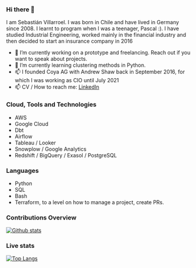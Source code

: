### Hi there 👋
I am Sebastián Villarroel. I was born in Chile and have lived in Germany since 2008.
I learnt to program when I was a teenager, Pascal :). I have studied Industrial Engineering, worked mainly in the financial industry and then decided to start an insurance company in 2016

- 🔭 I’m currently working on a prototype and freelancing. Reach out if you want to speak about projects.
- 🌱 I’m currently learning clustering methods in Python.
- 📫 I founded Coya AG with Andrew Shaw back in September 2016, for which I was working as CIO until July 2021
- 📫 CV / How to reach me: [LinkedIn](https://www.linkedin.com/in/sebastianvillarroel)

### Cloud, Tools and Technologies

- AWS
- Google Cloud
- Dbt
- Airflow
- Tableau / Looker
- Snowplow / Google Analytics
- Redshift / BigQuery / Exasol / PostgreSQL

### Languages

- Python
- SQL
- Bash
- Terraform, to a level on how to manage a project, create PRs.

### Contributions Overview

[![Github stats](https://github-readme-stats.vercel.app/api?username=sebastianvillarroel&count_private=true)](https://github.com/sebastianvillarroel/)


### Live stats
[![Top Langs](https://github-readme-stats.vercel.app/api/top-langs/?username=sebastianvillarroel&layout=compact&langs_count=10)](https://github.com/sebastianvillarroel)
